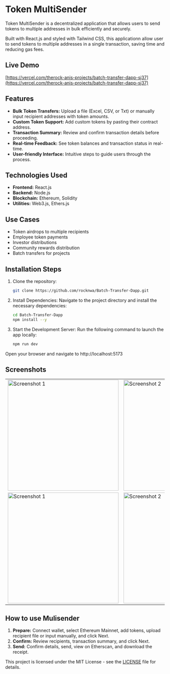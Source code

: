 # Token MultiSender

Token MultiSender is a decentralized application that allows users to send tokens to multiple addresses in bulk efficiently and securely.

Built with React.js and styled with Tailwind CSS, this applicationn allow user to send tokens to multiple addresses in a single transaction, saving time and reducing gas fees.

## Live Demo
[https://vercel.com/therock-anis-projects/batch-transfer-dapp-sj37](https://vercel.com/therock-anis-projects/batch-transfer-dapp-sj37)

## Features

- **Bulk Token Transfers:** Upload a file (Excel, CSV, or Txt) or manually input recipient addresses with token amounts.
- **Custom Token Support:** Add custom tokens by pasting their contract address.
- **Transaction Summary:** Review and confirm transaction details before proceeding.
- **Real-time Feedback:** See token balances and transaction status in real-time.
- **User-friendly Interface:** Intuitive steps to guide users through the process.


## Technologies Used
- **Frontend:** React.js
- **Backend:** Node.js
- **Blockchain:** Ethereum, Solidity
- **Utilities:** Web3.js, Ethers.js

## Use Cases
- Token airdrops to multiple recipients
- Employee token payments
- Investor distributions
- Community rewards distribution
- Batch transfers for projects


## Installation Steps
1. Clone the repository:
    ```bash
    git clone https://github.com/rocknwa/Batch-Transfer-Dapp.git
    ```
2. Install Dependencies: Navigate to the project directory and install the necessary dependencies:
    ```bash
    cd Batch-Transfer-Dapp
    npm install --y
    ```
    
4. Start the Development Server: Run the following command to launch the app locally:
    ```bash
    npm run dev
    ```
Open your browser and navigate to http://localhost:5173

## Screenshots

<table>
  <tr>
    <td><img src="https://github.com/user-attachments/assets/1452732c-7575-4b85-9aaa-78d82f40f4dc" alt="Screenshot 1" width="350"></td>
    <td><img src="https://github.com/user-attachments/assets/6f5280ed-d220-41c9-a748-d129bd288ebd6" alt="Screenshot 2" width="350"></td>
    <td><img src="https://github.com/user-attachments/assets/4166d644-1ee2-4963-be0c-faf7646da38a" alt="Screenshot 3" width="350"></td>
    <td><img src="https://github.com/user-attachments/assets/caf8b05e-539f-459e-a430-18259cd6c4ae" alt="Screenshot 4" width="350"></td>
  </tr>
  <tr>
    <td><img src="https://github.com/user-attachments/assets/629d9422-4835-4ab3-83ae-1be8f50acbb2" alt="Screenshot 1" width="350"></td>
    <td><img src="https://github.com/user-attachments/assets/5e6ce367-b346-47a0-b940-627059d7503f" alt="Screenshot 2" width="350"></td>
  </tr>
</table>

## How to use Mulisender

1. **Prepare:** Connect wallet, select Ethereum Mainnet, add tokens, upload recipient file or input manually, and click Next.
2. **Confirm:** Review recipients, transaction summary, and click Next.
4. **Send:** Confirm details, send, view on Etherscan, and download the receipt.


This project is licensed under the MIT License - see the [LICENSE](https://github.com/rocknwa/Batch-Transfer-Dapp/blob/main/LICENSE) file for details.
 

